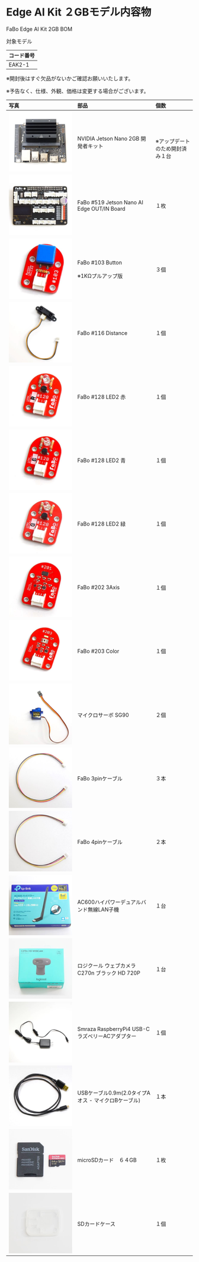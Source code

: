 # Edge AI Kit ２GBモデル内容物

FaBo Edge AI Kit 2GB BOM

対象モデル

|コード番号|
|:--|
|EAK2-1|

※開封後はすぐ欠品がないかご確認お願いいたします。

※予告なく、仕様、外観、価格は変更する場合がございます。

写真|部品|個数|
|:--|:--|:--|
|![Jetson Nano](./img/Jetson2G_400.jpg)|NVIDIA Jetson Nano 2GB 開発者キット|<br><br>※アップデートのため開封済み１台|
|![Jetsson Nano OUTIN](./img/519jetson_outin_400.jpg)|FaBo #519 Jetson Nano AI Edge OUT/IN Board|１枚|
|![](./img/103_BUT.jpg)|FaBo #103 Button<br><br>※1KΩプルアップ版|３個|
|![](./img/Distance116_400.jpg)|FaBo #116 Distance|１個|
|![](./img/128_LED2_R_400.jpg)|FaBo #128 LED2 赤|１個|
|![](./img/128_LED2_B_400.jpg)|FaBo #128 LED2 青|１個|
|![](./img/128_LED2_G_400.jpg)|FaBo #128 LED2 緑|１個|
|![](./img/202_3AIX.jpg)|FaBo #202 3Axis|１個|
|![](./img/fabo203_400.jpg)|FaBo #203 Color|１個|
|![](./img/sg90_400.jpg)|マイクロサーボ SG90|２個|
|![](./img/fabo3pin_400.jpg)|FaBo 3pinケーブル|３本|
|![](./img/fabo4pin_400.jpg)|FaBo 4pinケーブル|２本|
|![](./img/ac600highPower_400.jpg)|AC600ハイパワーデュアルバンド無線LAN子機|１台|
|![](./img/logicam_400.jpg)|ロジクール ウェブカメラ C270n ブラック HD 720P|１台|
|![](./img/ac_adaper_400.jpg)|Smraza RaspberryPi4 USB-CラズベリーACアダプター|１個|
|![](./img/usb_400.jpg)|USBケーブル0.9m(2.0タイプAオス - マイクロBケーブル)|１本|
|![](./img/sccard_400.jpg)|microSDカード　６４GB|１枚|
|![](./img/cardcase_400.jpg)|SDカードケース|１個|
